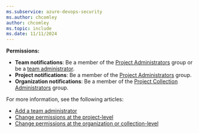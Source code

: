 ```yaml
---
ms.subservice: azure-devops-security
ms.author: chcomley
author: chcomley
ms.topic: include
ms.date: 11/11/2024
---
```


**Permissions:**
- **Team notifications**: Be a member of the [Project Administrators](../../security/change-project-level-permissions.md) group or be a [team administrator](../../settings/add-team-administrator.md). 
- **Project notifications**: Be a member of the [Project Administrators](../../security/change-project-level-permissions.md) group.
- **Organization notifications**: Be a member of the [Project Collection Administrators](../../security/change-organization-collection-level-permissions.md) group.

For more information, see the following articles:
- [Add a team administrator](../../settings/add-team-administrator.md)
- [Change permissions at the project-level](../../security/change-project-level-permissions.md)
- [Change permissions at the organization or collection-level](../../security/change-organization-collection-level-permissions.md)
